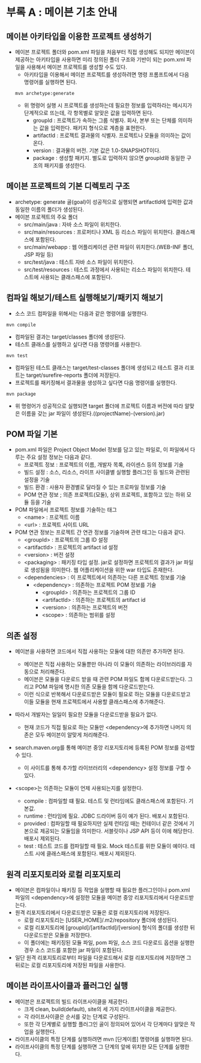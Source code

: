 # 부록 A : 메이븐 기초 안내

## 메이븐 아키타입을 이용한 프로젝트 생성하기

* 메이븐 프로젝트 폴더와 pom.xml 파일을 처음부터 직접 생성해도 되지만 메이븐이 제공하는 아키타입을 사용하면 미리 정의된 폴더 구조와 기반이 되는 pom.xml 파일을 사용해서 메이븐 프로젝트를 생성할 수도 있다.
  * 아키타입을 이용해서 메이븐 프로젝트를 생성하려면 명령 프롬프트에서 다음 명령어를 실행하면 된다.
  ```
  mvn archetype:generate
  ```
  * 위 명령어 실행 시 프로젝트를 생성하는데 필요한 정보를 입력하라는 메시지가 단계적으로 뜨는데, 각 항목별로 알맞은 값을 입력하면 된다.
    * groupId : 프로젝트가 속하는 그룹 식별자. 회사, 본부 또는 단체를 의미하는 값을 입력한다. 패키지 형식으로 계층을 표현한다.
    * artifactId : 프로젝트 결과물의 식별자. 프로젝트나 모듈을 의미하는 값이 온다.
    * version : 결과물의 버전. 기본 값은 1.0-SNAPSHOT이다.
    * package : 생성할 패키지. 별도로 입력하지 않으면 groupId와 동일한 구조의 패키지를 생성한다.

## 메이븐 프로젝트의 기본 디렉토리 구조

* archetype: generate 골(goal)이 성공적으로 실행되면 artifactId에 입력한 값과 동일한 이름의 폴더가 생성된다.
* 메이븐 프로젝트의 주요 폴더
  * src/main/java : 자바 소스 파일이 위치한다.
  * src/main/resources : 프로퍼티나 XML 등 리소스 파일이 위치한다. 클래스패스에 포함된다.
  * src/main/webapp : 웹 어플리케이션 관련 파일이 위치한다.(WEB-INF 폴더, JSP 파일 등)
  * src/test/java : 테스트 자바 소스 파일이 위치한다.
  * src/test/resources : 테스트 과정에서 사용되는 리소스 파일이 위치한다. 테스트에 사용되는 클래스패스에 포함된다.

## 컴파일 해보기/테스트 실행해보기/패키지 해보기

* 소스 코드 컴파일을 위해서는 다음과 같은 명령어를 실행한다.
```
mvn compile
```
  * 컴파일된 결과는 target/classes 폴더에 생성된다.
* 테스트 클래스를 실행하고 싶다면 다음 명령어를 사용한다.
```
mvn test
```
  * 컴파일된 테스트 클래스는 target/test-classes 폴더에 생성되고 테스트 결과 리포트는 target/surefire-reports 폴더에 저장된다.
* 프로젝트를 패키징해서 결과물을 생성하고 싶다면 다음 명령어를 실행한다.
```
mvn package
```
  * 위 명령어가 성공적으로 실행되면 target 폴더에 프로젝트 이름과 버전에 따라 알맞은 이름을 갖는 jar 파일이 생성된다.((projectName)-(version).jar)

## POM 파일 기본

* pom.xml 파일은 Project Object Model 정보를 담고 있는 파일로, 이 파일에서 다루는 주요 설정 정보는 다음과 같다.
  * 프로젝트 정보 : 프로젝트의 이름, 개발자 목록, 라이센스 등의 정보를 기술
  * 빌드 설정 : 소스, 리소스, 라이프 사이클별 실행할 플러그인 등 빌드와 관련된 설정을 기술
  * 빌드 환경 : 사용자 환경별로 달라질 수 있는 프로파일 정보를 기술
  * POM 연관 정보 ; 의존 프로젝트(모둘), 상위 프로젝트, 포함하고 있는 하위 모듈 등을 기술
* POM 파일에서 프로젝트 정보를 기술하는 태그
  * \<name\> : 프로젝트 이름
  * \<url\> : 프로젝트 사이트 URL
* POM 연관 정보는 프로젝트 간 연관 정보를 기술하며 관련 태그는 다음과 같다.
  * \<groupId\> : 프로젝트의 그룹 ID 설정
  * \<artifactId\> : 프로젝트의 artifact id 설정
  * \<version\> : 버전 설정
  * \<packaging\> : 패키징 타입 설정. jar로 설정하면 프로젝트의 결과가 jar 파일로 생성됨을 의미한다. 웹 어플리케이션을 위한 war 타입도 존재한다.
  * \<dependencies\> : 이 프로젝트에서 의존하는 다른 프로젝트 정보를 기술
    * \<dependency\> : 의존하는 프로젝트 POM 정보를 기술
      * \<groupId\> : 의존하는 프로젝트의 그룹 ID
      * \<artifactId\> : 의존하는 프로젝트의 artifact id
      * \<version\> : 의존하는 프로젝트의 버전
      * \<scope\> : 의존하는 범위를 설정

## 의존 설정

* 메이븐을 사용하면 코드에서 직접 사용하는 모듈에 대한 의존만 추가하면 된다.
  * 메이븐은 직접 사용하는 모듈뿐만 아니라 이 모듈이 의존하는 라이브러리를 자동으로 처리해준다.
  * 메이븐은 모듈을 다운로드 받을 때 관련 POM 파일도 함께 다운로드받는다. 그리고 POM 파일에 명시한 의존 모듈을 함께 다운로드받는다.
  * 이런 식으로 반복해서 다운로드받은 모듈이 필요로 하는 모듈을 다운로드받고 이들 모듈을 현재 프로젝트에서 사용할 클래스패스에 추가해준다.
* 따라서 개발자는 일일이 필요한 모듈을 다운로드받을 필요가 없다.
  * 현재 코드가 직접 필요로 하는 모듈만 \<dependency\>에 추가하면 나머지 의존은 모두 메이븐이 알맞게 처리해준다.

* search.maven.org를 통해 메이븐 중앙 리포지토리에 등록된 POM 정보를 검색할 수 있다.
  * 이 사이트를 통해 추가할 라이브러리의 \<dependency\> 설정 정보를 구할 수 있다.

* \<scope\>는 의존하는 모듈이 언제 사용되는지를 설정한다.
  * compile : 컴파일할 떄 필요. 테스트 및 런타임에도 클래스패스에 포함된다. 기본값.
  * runtime : 런타임에 필요. JDBC 드라이버 등이 예가 된다. 배포시 포함된다.
  * provided : 컴파일할 때 필요하지만 실제 런타임 때는 컨테이너 같은 것에서 기본으로 제공되는 모듈임을 의미한다. 서블릿이나 JSP API 등이 이에 해당한다. 배포시 제외된다.
  * test : 테스트 코드를 컴파일할 때 필요. Mock 테스트를 위한 모듈이 예이다. 테스트 시에 클래스패스에 포함된다. 배포시 제외된다.

## 원격 리포지토리와 로컬 리포지토리

* 메이븐은 컴파일이나 패키징 등 작업을 실행할 때 필요한 플러그인이나 pom.xml 파일의 \<dependency\>에 설정한 모듈을 메이븐 중앙 리포지토리에서 다운로드받는다.
* 원격 리포지토리에서 다운로드받은 모듈은 로컬 리포지토리에 저장된다.
  * 로컬 리포지토리는 [USER_HOME]/.m2/repository 폴더에 생성된다.
  * 로컬 리포지토리에 [groupId]/[artifactId]/[version] 형식의 폴더를 생성한 뒤 다운로드받은 모듈을 저장한다.
  * 이 폴더에는 패키징된 모듈 파일, pom 파일, 소스 코드 다운로드 옵션을 실행한 경우 소스 코드를 포함한 jar 파일이 포함된다.
* 일단 원격 리포지토리로부터 파일을 다운로드해서 로컬 리포지토리에 저장하면 그 뒤로는 로컬 리포지토리에 저장된 파일을 사용한다.

## 메이븐 라이프사이클과 플러그인 실행

* 메이븐은 프로젝트의 빌드 라이프사이클을 제공한다.
  * 크게 clean, build(default), site의 세 가지 라이프사이클을 제공한다.
  * 각 라이프사이클은 순서를 갖는 단계로 구성된다.
  * 또한 각 단계별로 실행할 플러그인 골이 정의되어 있어서 각 단계마다 알맞은 작업을 실행한다.
* 라이프사이클의 특정 단계를 실행하려면 mvn [단계이름] 명령어를 실행하면 된다.
* 라이프사이클의 특정 단계를 실행하면 그 단계의 앞에 위치한 모든 단계를 실행한다.
